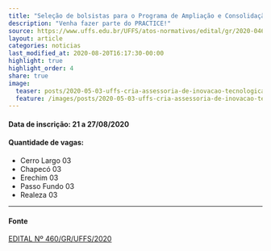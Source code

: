 ```yaml
---
title: "Seleção de bolsistas para o Programa de Ampliação e Consolidação de Tecnologias e Inovação no Contexto Educacional."
description: "Venha fazer parte do PRACTICE!"
source: https://www.uffs.edu.br/UFFS/atos-normativos/edital/gr/2020-0460
layout: article
categories: noticias
last_modified_at: 2020-08-20T16:17:30-00:00
highlight: true
highlight_order: 4
share: true
image:
  teaser: posts/2020-05-03-uffs-cria-assessoria-de-inovacao-tecnologica-na-educacao-assitec.png
  feature: /images/posts/2020-05-03-uffs-cria-assessoria-de-inovacao-tecnologica-na-educacao-assitec.png
---
```


#### Data de inscrição: 21 a 27/08/2020

#### Quantidade de vagas:
- Cerro Largo 03
- Chapecó 03
- Erechim 03
- Passo Fundo 03
- Realeza 03

---
#### Fonte
[EDITAL Nº 460/GR/UFFS/2020]({{page.source}})
